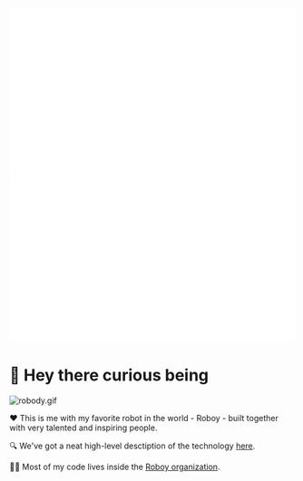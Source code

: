![](https://github.com/missxa/missxa/blob/master/generated/overview.svg)
![](https://github.com/missxa/missxa/blob/master/generated/languages.svg)


 # 👋 Hey there curious being
 
</a>
<!-- <img align="left" src="https://github.com/missxa/missxa/blob/master/robody.gif" style="vertical-align:middle;margin:50px 0px"> -->

![robody.gif](https://github.com/missxa/missxa/blob/master/robody.gif)

❤️ This is me with my favorite robot in the world - Roboy - built together with very talented and inspiring people. 

🔍 We've got a neat high-level desctiption of the technology [here](https://devanthro.com/technology/).

👩‍💻 Most of my code lives inside the [Roboy organization](https://github.com/roboy). 


